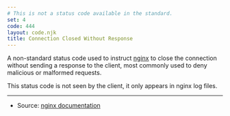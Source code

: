 ```yaml
---
# This is not a status code available in the standard.
set: 4
code: 444
layout: code.njk
title: Connection Closed Without Response
---
```


A non-standard status code used to instruct [nginx][2] to close the connection without sending a response to the client, most commonly used to deny malicious or malformed requests.

This status code is not seen by the client, it only appears in nginx log files.

---

* Source: [nginx documentation][1]

[1]: <http://nginx.org/en/docs/http/ngx_http_rewrite_module.html#return>
[2]: <http://nginx.org>
